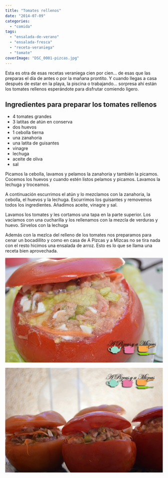 ```yaml
---
title: "Tomates rellenos"
date: "2014-07-09"
categories:
  - "comida"
tags:
  - "ensalada-de-verano"
  - "ensalada-fresca"
  - "receta-veraniega"
  - "tomate"
coverImage: "DSC_0001-pizcas.jpg"
---
```


Esta es otra de esas recetas veraniega cien por cien... de esas que las preparas el día de antes o por la mañana prontito. Y cuando llegas a casa después de estar en la playa, la piscina o trabajando... sorpresa ahí están los tomates rellenos esperándote para disfrutar comiendo ligero.

## Ingredientes para preparar los tomates rellenos

- 4 tomates grandes
- 3 latitas de atún en conserva
- dos huevos
- 1 cebolla tierna
- una zanahoria
- una latita de guisantes
- vinagre
- lechuga
- aceite de oliva
- sal

Picamos la cebolla, lavamos y pelamos la zanahoria y también la picamos. Cocemos los huevos y cuando estén listos pelamos y picamos. Lavamos la lechuga y troceamos.

A continuación escurrimos el atún y lo mezclamos con la zanahoria, la cebolla, el huevos y la lechuga. Escurrimos los guisantes y removemos todos los ingredientes. Añadimos aceite, vinagre y sal.

Lavamos los tomates y les cortamos una tapa en la parte superior. Los vacíamos con una cucharilla y los rellenamos con la mezcla de verduras y huevo. Sírvelos con la lechuga

Además con la mezlca del relleno de los tomates nos preparamos para cenar un bocadillito y como en casa de A Pizcas y a Mizcas no se tira nada con el resto hicimos una ensalada de arroz. Esto es lo que se llama una receta bien aprovechada.

![Tomates rellenos](images/DSC_0026-pizcas.jpg)

![Tomates rellenos](images/DSC_0001-pizcas.jpg)
